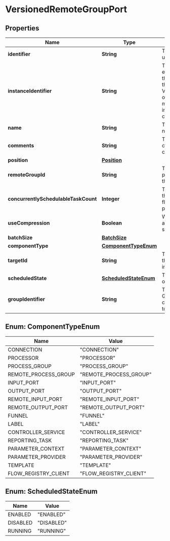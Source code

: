 # VersionedRemoteGroupPort

## Properties
Name | Type | Description | Notes
------------ | ------------- | ------------- | -------------
**identifier** | **String** | The component&#x27;s unique identifier |  [optional]
**instanceIdentifier** | **String** | The instance ID of an existing component that is described by this VersionedComponent, or null if this is not mapped to an instantiated component |  [optional]
**name** | **String** | The component&#x27;s name |  [optional]
**comments** | **String** | The user-supplied comments for the component |  [optional]
**position** | [**Position**](Position.md) |  |  [optional]
**remoteGroupId** | **String** | The id of the remote process group that the port resides in. |  [optional]
**concurrentlySchedulableTaskCount** | **Integer** | The number of task that may transmit flowfiles to the target port concurrently. |  [optional]
**useCompression** | **Boolean** | Whether the flowfiles are compressed when sent to the target port. |  [optional]
**batchSize** | [**BatchSize**](BatchSize.md) |  |  [optional]
**componentType** | [**ComponentTypeEnum**](#ComponentTypeEnum) |  |  [optional]
**targetId** | **String** | The ID of the port on the target NiFi instance |  [optional]
**scheduledState** | [**ScheduledStateEnum**](#ScheduledStateEnum) | The scheduled state of the component |  [optional]
**groupIdentifier** | **String** | The ID of the Process Group that this component belongs to |  [optional]

<a name="ComponentTypeEnum"></a>
## Enum: ComponentTypeEnum
Name | Value
---- | -----
CONNECTION | &quot;CONNECTION&quot;
PROCESSOR | &quot;PROCESSOR&quot;
PROCESS_GROUP | &quot;PROCESS_GROUP&quot;
REMOTE_PROCESS_GROUP | &quot;REMOTE_PROCESS_GROUP&quot;
INPUT_PORT | &quot;INPUT_PORT&quot;
OUTPUT_PORT | &quot;OUTPUT_PORT&quot;
REMOTE_INPUT_PORT | &quot;REMOTE_INPUT_PORT&quot;
REMOTE_OUTPUT_PORT | &quot;REMOTE_OUTPUT_PORT&quot;
FUNNEL | &quot;FUNNEL&quot;
LABEL | &quot;LABEL&quot;
CONTROLLER_SERVICE | &quot;CONTROLLER_SERVICE&quot;
REPORTING_TASK | &quot;REPORTING_TASK&quot;
PARAMETER_CONTEXT | &quot;PARAMETER_CONTEXT&quot;
PARAMETER_PROVIDER | &quot;PARAMETER_PROVIDER&quot;
TEMPLATE | &quot;TEMPLATE&quot;
FLOW_REGISTRY_CLIENT | &quot;FLOW_REGISTRY_CLIENT&quot;

<a name="ScheduledStateEnum"></a>
## Enum: ScheduledStateEnum
Name | Value
---- | -----
ENABLED | &quot;ENABLED&quot;
DISABLED | &quot;DISABLED&quot;
RUNNING | &quot;RUNNING&quot;
